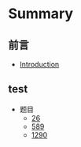 # Summary

## 前言
* [Introduction](README.md)

## test
* 题目
  * [26](26.md)
  * [589](589.md)
  * [1290](1290.md)